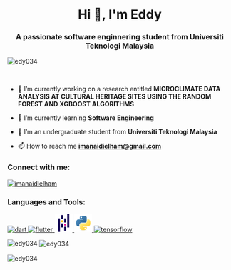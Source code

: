 <h1 align="center">Hi 👋, I'm Eddy</h1>
<h3 align="center">A passionate software enginnering student from Universiti Teknologi Malaysia</h3>

<p align="left"> <img src="https://komarev.com/ghpvc/?username=edy034&label=Profile%20views&color=0e75b6&style=flat" alt="edy034" /> </p>

<p align="left"> <a href="https://twitter.com/" target="blank"><img src="https://img.shields.io/twitter/follow/?logo=twitter&style=for-the-badge" alt="" /></a> </p>

- 🔭 I’m currently working on a research entitled **MICROCLIMATE DATA ANALYSIS AT CULTURAL HERITAGE SITES USING THE RANDOM FOREST AND XGBOOST ALGORITHMS**

- 🌱 I’m currently learning **Software Engineering**

- 🤝 I’m an undergraduate student from **Universiti Teknologi Malaysia**

- 📫 How to reach me **imanaidielham@gmail.com**

<h3 align="left">Connect with me:</h3>
<p align="left">
<a href="https://linkedin.com/in/imanaidielham" target="blank"><img align="center" src="https://raw.githubusercontent.com/rahuldkjain/github-profile-readme-generator/master/src/images/icons/Social/linked-in-alt.svg" alt="imanaidielham" height="30" width="40" /></a>
</p>

<h3 align="left">Languages and Tools:</h3>
<p align="left"> <a href="https://dart.dev" target="_blank" rel="noreferrer"> <img src="https://www.vectorlogo.zone/logos/dartlang/dartlang-icon.svg" alt="dart" width="40" height="40"/> </a> <a href="https://flutter.dev" target="_blank" rel="noreferrer"> <img src="https://www.vectorlogo.zone/logos/flutterio/flutterio-icon.svg" alt="flutter" width="40" height="40"/> </a> <a href="https://pandas.pydata.org/" target="_blank" rel="noreferrer"> <img src="https://raw.githubusercontent.com/devicons/devicon/2ae2a900d2f041da66e950e4d48052658d850630/icons/pandas/pandas-original.svg" alt="pandas" width="40" height="40"/> </a> <a href="https://www.python.org" target="_blank" rel="noreferrer"> <img src="https://raw.githubusercontent.com/devicons/devicon/master/icons/python/python-original.svg" alt="python" width="40" height="40"/> </a> <a href="https://www.tensorflow.org" target="_blank" rel="noreferrer"> <img src="https://www.vectorlogo.zone/logos/tensorflow/tensorflow-icon.svg" alt="tensorflow" width="40" height="40"/> </a> </p>

<p><img align="left" src="https://github-readme-stats.vercel.app/api/top-langs?username=edy034&show_icons=true&locale=en&layout=compact" alt="edy034" /></p>

<p>&nbsp;<img align="center" src="https://github-readme-stats.vercel.app/api?username=edy034&show_icons=true&locale=en" alt="edy034" /></p>

<p><img align="center" src="https://github-readme-streak-stats.herokuapp.com/?user=edy034&" alt="edy034" /></p>
